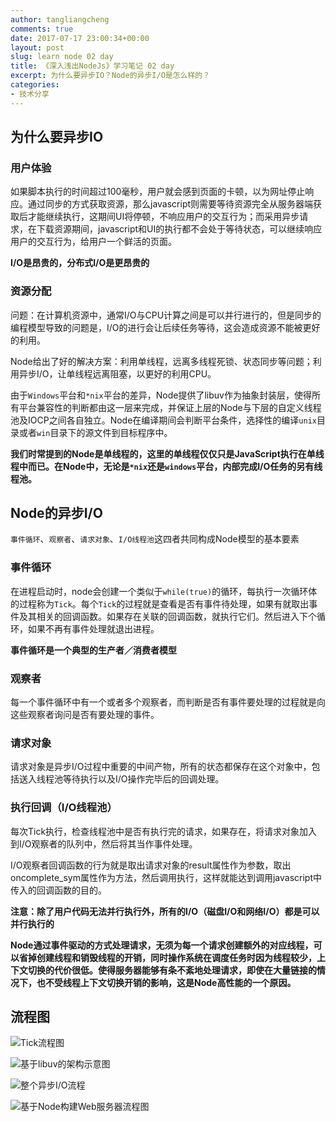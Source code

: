 ```yaml
---
author: tangliangcheng
comments: true
date: 2017-07-17 23:00:34+00:00
layout: post
slug: learn node 02 day
title: 《深入浅出NodeJs》学习笔记 02 day
excerpt: 为什么要异步IO？Node的异步I/O是怎么样的？
categories:
- 技术分享
---
```


## 为什么要异步IO

### 用户体验
如果脚本执行的时间超过100毫秒，用户就会感到页面的卡顿，以为网址停止响应。通过同步的方式获取资源，那么javascript则需要等待资源完全从服务器端获取后才能继续执行，这期间UI将停顿，不响应用户的交互行为；而采用异步请求，在下载资源期间，javascript和UI的执行都不会处于等待状态，可以继续响应用户的交互行为，给用户一个鲜活的页面。

**I/O是昂贵的，分布式I/O是更昂贵的**

### 资源分配

问题：在计算机资源中，通常I/O与CPU计算之间是可以并行进行的，但是同步的编程模型导致的问题是，I/O的进行会让后续任务等待，这会造成资源不能被更好的利用。

Node给出了好的解决方案：利用单线程，远离多线程死锁、状态同步等问题；利用异步I/O，让单线程远离阻塞，以更好的利用CPU。

由于`Windows`平台和`*nix`平台的差异，Node提供了libuv作为抽象封装层，使得所有平台兼容性的判断都由这一层来完成，并保证上层的Node与下层的自定义线程池及IOCP之间各自独立。Node在编译期间会判断平台条件，选择性的编译`unix`目录或者`win`目录下的源文件到目标程序中。

**我们时常提到的Node是单线程的，这里的单线程仅仅只是JavaScript执行在单线程中而已。在Node中，无论是`*nix`还是`windows`平台，内部完成I/O任务的另有线程池。**

## Node的异步I/O

`事件循环`、`观察者`、`请求对象`、`I/O线程池`这四者共同构成Node模型的基本要素

### 事件循环

在进程启动时，node会创建一个类似于`while(true)`的循环，每执行一次循环体的过程称为`Tick`。每个`Tick`的过程就是查看是否有事件待处理，如果有就取出事件及其相关的回调函数。如果存在关联的回调函数，就执行它们。然后进入下个循环，如果不再有事件处理就退出进程。

**事件循环是一个典型的生产者／消费者模型**

### 观察者

每一个事件循环中有一个或者多个观察者，而判断是否有事件要处理的过程就是向这些观察者询问是否有要处理的事件。

### 请求对象

请求对象是异步I/O过程中重要的中间产物，所有的状态都保存在这个对象中，包括送入线程池等待执行以及I/O操作完毕后的回调处理。

### 执行回调（I/O线程池）

每次Tick执行，检查线程池中是否有执行完的请求，如果存在，将请求对象加入到I/O观察者的队列中，然后将其当作事件处理。

I/O观察者回调函数的行为就是取出请求对象的result属性作为参数，取出oncomplete_sym属性作为方法，然后调用执行，这样就能达到调用javascript中传入的回调函数的目的。

**注意：除了用户代码无法并行执行外，所有的I/O（磁盘I/O和网络I/O）都是可以并行执行的**

**Node通过事件驱动的方式处理请求，无须为每一个请求创建额外的对应线程，可以省掉创建线程和销毁线程的开销，同时操作系统在调度任务时因为线程较少，上下文切换的代价很低。使得服务器能够有条不紊地处理请求，即使在大量链接的情况下，也不受线程上下文切换开销的影响，这是Node高性能的一个原因。**


## 流程图

![Tick流程图](http://ohg6w8k1d.bkt.clouddn.com/Tick%E6%B5%81%E7%A8%8B%E5%9B%BE.png)

![基于libuv的架构示意图](http://ohg6w8k1d.bkt.clouddn.com/%E5%9F%BA%E4%BA%8Elibuv%E7%9A%84%E6%9E%B6%E6%9E%84%E7%A4%BA%E6%84%8F%E5%9B%BE.png)

![整个异步I/O流程](http://ohg6w8k1d.bkt.clouddn.com/%E6%95%B4%E4%B8%AA%E5%BC%82%E6%AD%A5I:O%E6%B5%81%E7%A8%8B.png)

![基于Node构建Web服务器流程图](http://ohg6w8k1d.bkt.clouddn.com/%E5%9F%BA%E4%BA%8ENode%E6%9E%84%E5%BB%BAWeb%E6%9C%8D%E5%8A%A1%E5%99%A8%E7%9A%84%E6%B5%81%E7%A8%8B%E5%9B%BE.png)
